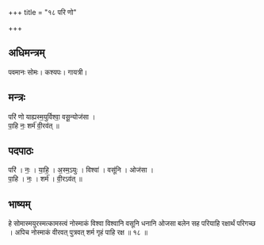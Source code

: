 +++
title = "१८ परि णो"

+++
## अधिमन्त्रम्
पवमानः सोमः। कश्यपः। गायत्री।

## मन्त्रः
परि॑ णो याह्यस्म॒युर्विश्वा॒ वसू॒न्योज॑सा ।  
पा॒हि नः॒ शर्म॑ वी॒रव॑त् ॥

## पदपाठः
परि॑ । नः॒ । या॒हि॒ । अ॒स्म॒ऽयुः । विश्वा॑ । वसू॑नि । ओज॑सा ।  
पा॒हि । नः॒ । शर्म॑ । वी॒रऽव॑त् ॥

## भाष्यम्
हे सोमास्मयुरस्मत्कामस्त्वं नोस्माकं विश्वा विश्वानि वसूनि धनानि ओजसा बलेन सह परियाहि रक्षार्थं परिगच्छ । अपिच नोस्माकं वीरवत् पुत्रवत् शर्म गृहं पाहि रक्ष ॥ १८ ॥